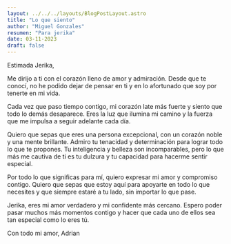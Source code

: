 ```yaml
---
layout: ../../../layouts/BlogPostLayout.astro
title: "Lo que siento"
author: "Miguel Gonzales"
resumen: "Para jerika"
date: 03-11-2023
draft: false
---
```


Estimada Jerika,

Me dirijo a ti con el corazón lleno de amor y admiración. Desde que te conocí, no he podido dejar de pensar en ti y en lo afortunado que soy por tenerte en mi vida.

Cada vez que paso tiempo contigo, mi corazón late más fuerte y siento que todo lo demás desaparece. Eres la luz que ilumina mi camino y la fuerza que me impulsa a seguir adelante cada día.

Quiero que sepas que eres una persona excepcional, con un corazón noble y una mente brillante. Admiro tu tenacidad y determinación para lograr todo lo que te propones. Tu inteligencia y belleza son incomparables, pero lo que más me cautiva de ti es tu dulzura y tu capacidad para hacerme sentir especial.

Por todo lo que significas para mí, quiero expresar mi amor y compromiso contigo. Quiero que sepas que estoy aquí para apoyarte en todo lo que necesites y que siempre estaré a tu lado, sin importar lo que pase.

Jerika, eres mi amor verdadero y mi confidente más cercano. Espero poder pasar muchos más momentos contigo y hacer que cada uno de ellos sea tan especial como lo eres tú.

Con todo mi amor,
Adrian
